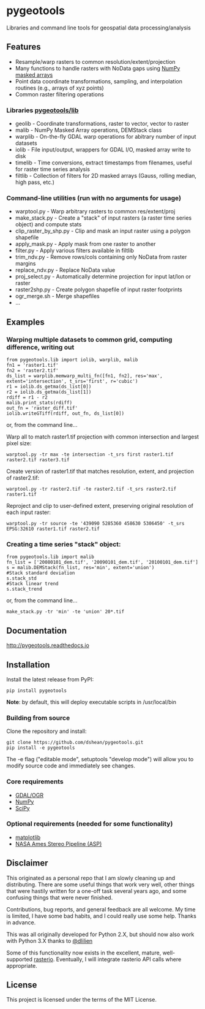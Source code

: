 # pygeotools
Libraries and command line tools for geospatial data processing/analysis

## Features
- Resample/warp rasters to common resolution/extent/projection
- Many functions to handle rasters with NoData gaps using [NumPy masked arrays](https://docs.scipy.org/doc/numpy/reference/maskedarray.generic.html)
- Point data coordinate transformations, sampling, and interpolation routines (e.g., arrays of xyz points)
- Common raster filtering operations

### Libraries [pygeotools/lib](./pygeotools/lib) 
- geolib - Coordinate transformations, raster to vector, vector to raster
- malib - NumPy Masked Array operations, DEMStack class
- warplib - On-the-fly GDAL warp operations for abitrary number of input datasets
- iolib - File input/output, wrappers for GDAL I/O, masked array write to disk
- timelib - Time conversions, extract timestamps from filenames, useful for raster time series analysis
- filtlib - Collection of filters for 2D masked arrays (Gauss, rolling median, high pass, etc.)

### Command-line utilities (run with no arguments for usage)
- warptool.py - Warp arbitrary rasters to common res/extent/proj
- make_stack.py - Create a "stack" of input rasters (a raster time series object) and compute stats
- clip_raster_by_shp.py - Clip and mask an input raster using a polygon shapefile
- apply_mask.py - Apply mask from one raster to another
- filter.py - Apply various filters available in filtlib
- trim_ndv.py - Remove rows/cols containing only NoData from raster margins
- replace_ndv.py - Replace NoData value
- proj_select.py - Automatically determine projection for input lat/lon or raster
- raster2shp.py - Create polygon shapefile of input raster footprints
- ogr_merge.sh - Merge shapefiles
- ...

## Examples 

### Warping multiple datasets to common grid, computing difference, writing out
```
from pygeotools.lib import iolib, warplib, malib
fn1 = 'raster1.tif'
fn2 = 'raster2.tif'
ds_list = warplib.memwarp_multi_fn([fn1, fn2], res='max', extent='intersection', t_srs='first', r='cubic')
r1 = iolib.ds_getma(ds_list[0])
r2 = iolib.ds_getma(ds_list[1])
rdiff = r1 - r2
malib.print_stats(rdiff)
out_fn = 'raster_diff.tif'
iolib.writeGTiff(rdiff, out_fn, ds_list[0])
```
or, from the command line... 

Warp all to match raster1.tif projection with common intersection and largest pixel size:

`warptool.py -tr max -te intersection -t_srs first raster1.tif raster2.tif raster3.tif`

Create version of raster1.tif that matches resolution, extent, and projection of raster2.tif:

`warptool.py -tr raster2.tif -te raster2.tif -t_srs raster2.tif raster1.tif`

Reproject and clip to user-defined extent, preserving original resolution of each input raster:

`warptool.py -tr source -te '439090 5285360 458630 5306450' -t_srs EPSG:32610 raster1.tif raster2.tif`

### Creating a time series "stack" object:
```
from pygeotools.lib import malib
fn_list = ['20080101_dem.tif', '20090101_dem.tif', '20100101_dem.tif']
s = malib.DEMStack(fn_list, res='min', extent='union')
#Stack standard deviation
s.stack_std
#Stack linear trend
s.stack_trend
```
or, from the command line...

`make_stack.py -tr 'min' -te 'union' 20*.tif`

## Documentation

http://pygeotools.readthedocs.io

## Installation

Install the latest release from PyPI:

    pip install pygeotools 

**Note**: by default, this will deploy executable scripts in /usr/local/bin

### Building from source

Clone the repository and install:

    git clone https://github.com/dshean/pygeotools.git
    pip install -e pygeotools

The -e flag ("editable mode", setuptools "develop mode") will allow you to modify source code and immediately see changes.

### Core requirements 
- [GDAL/OGR](http://www.gdal.org/)
- [NumPy](http://www.numpy.org/)
- [SciPy](https://www.scipy.org/)

### Optional requirements (needed for some functionality) 
- [matplotlib](http://matplotlib.org/)
- [NASA Ames Stereo Pipeline (ASP)](https://ti.arc.nasa.gov/tech/asr/intelligent-robotics/ngt/stereo/)

## Disclaimer 

This originated as a personal repo that I am slowly cleaning up and distributing.  There are some useful things that work very well, other things that were hastily written for a one-off task several years ago, and some confusing things that were never finished. 

Contributions, bug reports, and general feedback are all welcome.  My time is limited, I have some bad habits, and I could really use some help.  Thanks in advance.

This was all originally developed for Python 2.X, but should now also work with Python 3.X thanks to [@dlilien](https://github.com/dlilien)

Some of this functionality now exists in the excellent, mature, well-supported [rasterio](https://github.com/mapbox/rasterio).  Eventually, I will integrate rasterio API calls where appropriate.

## License

This project is licensed under the terms of the MIT License.

